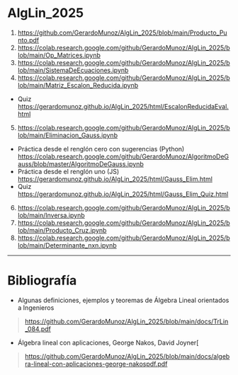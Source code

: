 # AlgLin_2025
1. https://github.com/GerardoMunoz/AlgLin_2025/blob/main/Producto_Punto.pdf
2. https://colab.research.google.com/github/GerardoMunoz/AlgLin_2025/blob/main/Op_Matrices.ipynb
3. https://colab.research.google.com/github/GerardoMunoz/AlgLin_2025/blob/main/SistemaDeEcuaciones.ipynb
4. https://colab.research.google.com/github/GerardoMunoz/AlgLin_2025/blob/main/Matriz_Escalon_Reducida.ipynb
  * Quiz https://gerardomunoz.github.io/AlgLin_2025/html/EscalonReducidaEval.html
5. https://colab.research.google.com/github/GerardoMunoz/AlgLin_2025/blob/main/Eliminacion_Gauss.ipynb
  * Práctica desde el renglón cero con sugerencias (Python) https://colab.research.google.com/github/GerardoMunoz/AlgoritmoDeGauss/blob/master/AlgoritmoDeGauss.ipynb
  * Práctica desde el renglón uno  (JS) https://gerardomunoz.github.io/AlgLin_2025/html/Gauss_Elim.html
  * Quiz https://gerardomunoz.github.io/AlgLin_2025/html/Gauss_Elim_Quiz.html
6. https://colab.research.google.com/github/GerardoMunoz/AlgLin_2025/blob/main/Inversa.ipynb
7. https://colab.research.google.com/github/GerardoMunoz/AlgLin_2025/blob/main/Producto_Cruz.ipynb
8. https://colab.research.google.com/github/GerardoMunoz/AlgLin_2025/blob/main/Determinante_nxn.ipynb

---
# Bibliografía
* Algunas definiciones, ejemplos y teoremas de Álgebra Lineal orientados a
Ingenieros
> https://github.com/GerardoMunoz/AlgLin_2025/blob/main/docs/TrLin_084.pdf

* Álgebra lineal con aplicaciones, George Nakos, David Joyner[
> https://github.com/GerardoMunoz/AlgLin_2025/blob/main/docs/algebra-lineal-con-aplicaciones-george-nakospdf.pdf
